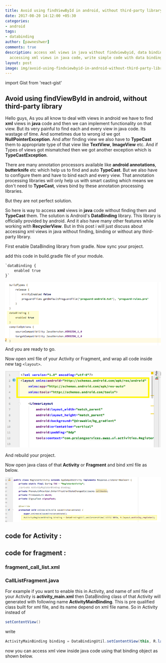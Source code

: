 ```yaml
---
title: Avoid using findViewById in android, without third-party library
date: 2017-08-20 14:12:00 +05:30
categories:
- android
tags:
- databinding
author: [pawneshwer]
comments: true
description: access xml views in java without findviewbyid, data binding library for
  accessing xml views in java code, write simple code with data binding library
layout: post
image: img/avoid-using-findviewbyid-in-android-without-third-party-library-min.png
---
```


import Gist from 'react-gist'

## Avoid using findViewById in android, without third-party library
Hello guys,
As you all know to deal with views in android we have to find **xml** views in **java** code and then we can implement functionality on that view. But its very painful to find each and every view in java code. Its wastage of time. And sometimes due to wrong id we got **NullPointerException**. And after finding view we also have to **TypeCast** them to appropriate type of that view like **TextView**, **ImageView** etc. And if Types of views got mismatched then we got another exception which is **TypeCastException**.

There are many annotation processors available like **android annotations**, **butterknife** etc which help us to find and auto **TypeCast**. But we also have to configure them and have to bind each and every view. That annotation processing libraries will only help us with smart casting which means we don't need to **TypeCast**, views bind by these annotation processing libraries.

But they are not perfect solution.

So here is way to access **xml** views in **java** code without finding them and **TypeCast** them. The solution is Android's **DataBinding** library. This library is officially provided by android. And it also have many other features while working with **RecyclerView**. But in this post i will just discuss about accessing xml views in java without finding, binding or without any third-party library.

First enable DataBinding library from gradle. Now sync your project.

add this code in build.gradle file of your module.

    `dataBinding {
        enabled true
    }`

![android-databinding-library-gradle.png](img/android-databinding-library-gradle.png)
And you are ready to go.

Now open xml file of your Activity or Fragment, and wrap all code inside new tag `<layout>`.

![android-databinding-library-xml.png](img/android-databinding-library-xml.png)

<Gist id='a244190c8c8fa863d9b558ee999d9b84' />

And rebuild your project.

Now open java class of that **Activity** or **Fragment** and bind xml file as below.

![android-databinding-library-java.png](img/android-databinding-library-java.png)

## code for Activity :

<Gist id='01d986d6a028be8191b8892e61794b4f' />

## code for fragment :

### fragment_call_list.xml

<Gist id='08d62316e3ae4272337f1ed8ad90c63b' />

### CallListFragment.java

<Gist id='e75f1542d50e773789756dc3c7315eb7' />

For example if you want to enable this in Activity, and name of xml file of your Activity is **activity_main.xml** then DataBinding class of that Activity will generated with following name **ActivityMainBinding**.
This is pre qualified class built for xml file, and its name depend on xml file name.
So in Activity instead of
```java
setContentView()
```
write

```java
ActivityMainBinding binding = DataBindingUtil.setContentView(this, R.layout.activity_main);
```

now you can access xml view inside java code using that binding object as shown below.